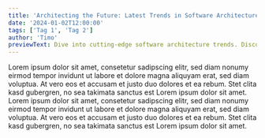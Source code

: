 ```yaml
---
title: 'Architecting the Future: Latest Trends in Software Architecture'
date: '2024-01-02T12:00:00'
tags: ['Tag 1', 'Tag 2']
author: 'Timo'
previewText: Dive into cutting-edge software architecture trends. Discover innovative approaches for scalability, efficiency, and adaptability.
---
```


Lorem ipsum dolor sit amet, consetetur sadipscing elitr, sed diam nonumy eirmod tempor invidunt ut labore et dolore magna aliquyam erat, sed diam voluptua. At vero eos et accusam et justo duo dolores et ea rebum. Stet clita kasd gubergren, no sea takimata sanctus est Lorem ipsum dolor sit amet. Lorem ipsum dolor sit amet, consetetur sadipscing elitr, sed diam nonumy eirmod tempor invidunt ut labore et dolore magna aliquyam erat, sed diam voluptua. At vero eos et accusam et justo duo dolores et ea rebum. Stet clita kasd gubergren, no sea takimata sanctus est Lorem ipsum dolor sit amet.
